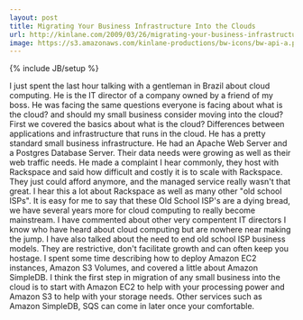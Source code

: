 ```yaml
---
layout: post
title: Migrating Your Business Infrastructure Into the Clouds
url: http://kinlane.com/2009/03/26/migrating-your-business-infrastructure-into-the-clouds/
image: https://s3.amazonaws.com/kinlane-productions/bw-icons/bw-api-a.png
---
```

{% include JB/setup %}
I just spent the last hour talking with a gentleman in Brazil about cloud computing. He is the IT director of a company owned by a friend of my boss. 
He was facing the same questions everyone is facing about what is the cloud? and should my small business consider moving into the cloud?
First we covered the basics about what is the cloud? Differences between applications and infrastructure that runs in the cloud. 
He has a pretty standard small business infrastructure. He had an Apache Web Server and a Postgres Database Server. Their data needs were growing as well as their web traffic needs. 
He made a complaint I hear commonly, they host with Rackspace and said how difficult and costly it is to scale with Rackspace. They just could afford anymore, and the managed service really wasn't that great. I hear this a lot about Rackspace as well as many other "old school ISPs".
It is easy for me to say that these Old School ISP's are a dying bread, we have several years more for cloud computing to really become mainstream. I have commented about other very compentent IT directors I know who have heard about cloud computing but are nowhere near making the jump. I have also talked about the need to end old school ISP business models. They are restrictive, don't facilitate growth and can often keep you hostage.
I spent some time describing how to deploy Amazon EC2 instances, Amazon S3 Volumes, and covered a little about Amazon SimpleDB. 
I think the first step in migration of any small business into the cloud is to start with Amazon EC2 to help with your processing power and Amazon S3 to help with your storage needs.
Other services such as Amazon SimpleDB, SQS can come in later once your comfortable.